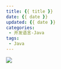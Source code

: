 ```yaml
---
title: {{ title }}
date: {{ date }}
updated: {{ date }}
categories:
 - 开发语言-Java
tags: 
 - Java
---
```


<!-- more -->

[![](/images/flea-framework.png)](https://github.com/Huazie/flea-framework)